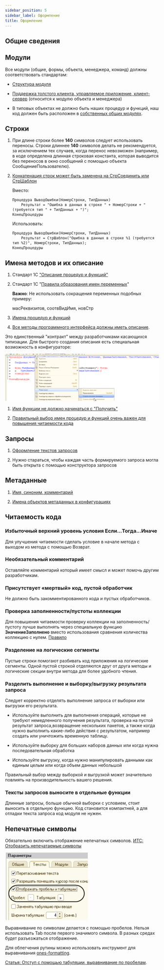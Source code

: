```yaml
---
sidebar_position: 5
sidebar_label: Оформление
title: Оформление
---
```


## Общие сведения

## Модули

Все модули (общие, формы, объекта, менеджера, команд) должны соответствовать стандартам:

* [Структура модуля](https://its.1c.ru/db/v8std/content/455/hdoc)

* [Поддержка толстого клиента, управляемое приложение, клиент-сервер](https://its.1c.ru/db/v8std/content/680/hdoc) (относится к модулю объекта и менеджера)

* В типовых объектах не должно быть наших процедур и функций, наш код должен быть расположен в [собственных общих модулях](https://its.1c.ru/db/v8std/content/469/hdoc).

## Строки

1. При длине строки более **140** символов следует использовать переносы. Строки длиннее **140** символов делать не рекомендуется, за исключением тех случаев, когда перенос невозможен (например, в коде определена длинная строковая константа, которая выводится без переносов в окно сообщений с помощью объекта СообщениеПользователю).

2. [Конкатенация строк может быть заменена на СтрСоединить или СтрШаблон](https://docs.checkbsl.org/checks/overall/StringConcat/)

    Вместо:

    ```bsl
    Процедура ВыводОшибки(НомерСтроки, ТипДанных)
        Результат = "Ошибка в данных в строке " + НомерСтроки + " (требуется тип " + ТипДанных + ")";
    КонецПроцедуры
    ```

    Использовать:

    ```bsl
    Процедура ВыводОшибки(НомерСтроки, ТипДанных)
        Результат = СтрШаблон("Ошибка в данных в строке %1 (требуется тип %2)", НомерСтроки, ТипДанных);
    КонецПроцедуры
    ```

## Имена методов и их описание

1. Стандарт 1С ["Описание процедур и функций"](https://its.1c.ru/db/v8std/content/453/hdoc)

2. Стандарт 1C "[Правила образования имен переменных](https://its.1c.ru/db/v8std/content/454/hdoc)"

   **Важно**: Не использовать сокращения переменных подобных примеру:

    масРеквизитов, соотвВидИмя, новСтр

3. [Имена процедур и функций](https://its.1c.ru/db/v8std/content/647/hdoc)

4. [Все методы программного интерфейса должны иметь описание](https://1c-syntax.github.io/bsl-language-server/diagnostics/PublicMethodsDescription/).

Это единственный "контракт" между разработчиками касающихся типизации. Для быстрого создания описания есть специальная возможность в конфигураторе:

![images](img/module-refactor.png)

1. [Имя функции не должно начинаться с "Получить"](https://1c-syntax.github.io/bsl-language-server/diagnostics/FunctionNameStartsWithGet/)

2. [Правильный выбор имен процедур и функций очень важен для повышения читаемости кода](https://its.1c.ru/db/v8std/content/647/hdoc)

## Запросы

1. [Оформление текстов запросов](https://its.1c.ru/db/v8std/content/437/hdoc)

2. Нужно стараться, чтобы каждая часть формируемого запроса могла быть открыта с помощью конструктора запросов

## Метаданные

1. [Имя, синоним, комментарий](https://its.1c.ru/db/v8std/content/474/hdoc)

2. [Имена объектов метаданных в конфигурациях](https://its.1c.ru/db/v8std/content/550/hdoc)

## Читаемость кода

### Избыточный верхний уровень условия Если...Тогда...Иначе

Для улучшения читаемости сделать условие в начале метода с выходом из метода с помощью Возврат.

### Необязательный комментарий

Оставляйте комментарий который имеет смысл и может помочь другим разработчикам.

### Присутствует «мертвый» код, пустой обработчик

Не должно быть закомментированного кода и пустых обработчиков.

### Проверка заполненности/пустоты коллекции

Для повышения читаемости проверку коллекции на заполненность/пустоту лучше выполнять через специальную функцию **ЗначениеЗаполнено** вместо использования сравнения количества коллекцию с нулем. [Правило](https://docs.checkbsl.org/checks/overall/FullEmptyCollection/)

### Разделение на логические сегменты

Пустые строки помогают разбивать код приложения на логические сегменты. Одной пустой строкой отделяются друг от друга методы и логические секции внутри метода для более удобного чтения.

### Разделить выполнение и выборку/выгрузку результата запроса

Следует корректно отделять выполнение запроса от выборки или выгрузки его результата.

* Используйте выполнить для выполнения операций, которые не требуют немедленного получения результата, проверка на пустой результат запроса,возвращение нескольких пакетов, а также когда нужно выполнить какие-либо действия с результатом, например создать или уничтожить временную таблицу.

* Используйте выборку для больших наборов данных или когда нужна последовательная обработка

* Используйте выгрузку, когда нужно манипулировать данными как единым целым или когда объем данных небольшой

Правильный выбор между выборкой и выгрузкой может значительно повлиять на производительность вашего решения.

### Тексты запросов выносите в отдельные функции

Длинные запросы, больше обычной выборки с условием, стоит выносить в отдельную функцию. Код становится компактней, а для отладки текста запроса код модуля не нужен.

## Непечатные символы

Обязательно включить отображение непечатных символов. [ИТС: Отобразить непечатаемые символы](https://its.1c.ru/db/pub101advice/content/12/hdoc)

![image.png](img/module-tab.png)

Выравнивание по символам делается с помощью пробелов. Нельзя использовать Tab после первого значимого символа. В разных средах будет разъезжаться отображение.

Для облегчения рутины можно использовать инструмент для выравнивания [ones-formatting](https://github.com/leobrn/ones-formatting).

[Статья: Отступ с помощью табуляции, выравнивание по пробелам](https://dmitryfrank.com/articles/indent_with_tabs_align_with_spaces).
